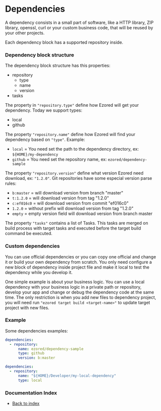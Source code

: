 # Dependencies

A dependency consists in a small part of software, like a HTTP library, ZIP library, openssl, curl or your custom business code, that will be reused by your other projects.

Each dependency block has a supported repository inside.    

### Dependency block structure

The dependency block structure has this properties:  

- repository  
  - type
  - name
  - version
- tasks  

The property in `"repository.type"` define how Ezored will get your dependency. Today we support types:
- local  
- github  

The property `"repository.name"` define how Ezored will find your dependency based on `"type"`. Example:  
- `local` = You need set the path to the dependency directory, ex: `${HOME}/my-dependency`  
- `github` = You need set the repository name, ex: `ezored/dependency-sample` 

The property `"repository.version"` define what version Ezored need download, ex: `"1.2.0"`. Git repositories have some especial version parse rules:
- `b:master` = will download version from branch "master" 
- `t:1.2.0` = will download version from tag "1.2.0" 
- `c:ef016c0` = will download version from commit "ef016c0" 
- `1.2.0` = without prefix will download version from tag "1.2.0" 
- `empty` = empty version field will download version from branch master 

The property `"tasks"` contains a list of Tasks. This tasks are merged on build process with target tasks and executed before the target build command be executed.

### Custom dependencies

You can use official dependencies or you can copy one official and change it or build your own dependency from scratch. You only need configure a new block of dependency inside project file and make it local to test the dependency while you develop it.    

One simple example is about your business logic. You can use a local dependency with your business logic in a private path or repository, develop your app and change or debug the dependency code at the same time. The only restriction is when you add new files to dependency project, you will need run `"ezored target build <target-name>"` to update target project with new files. 

### Example

Some dependencies examples:

```yaml
dependencies:
  - repository:
      name: ezored/dependency-sample
      type: github
      version: b:master
```
 

```yaml
dependencies:
  - repository:
      name: "${HOME}/Developer/my-local-dependency"
      type: local
``` 

### Documentation Index

- [Back to index](GET-STARTED.md)

